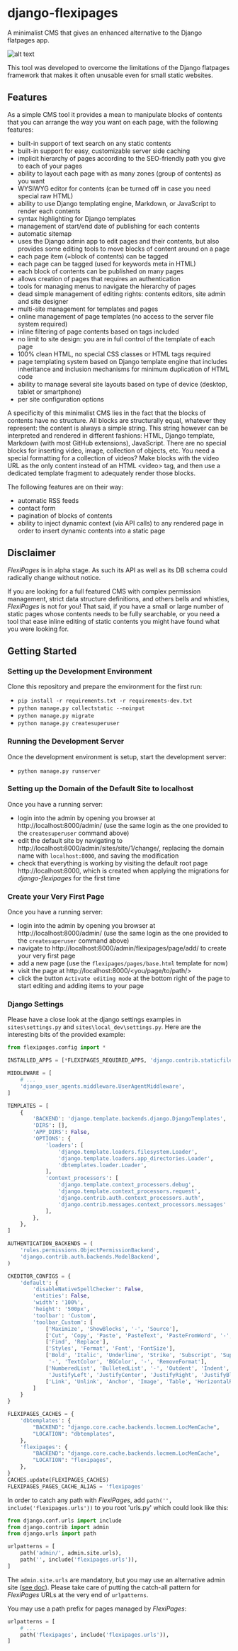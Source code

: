 # django-flexipages
A minimalist CMS that gives an enhanced alternative to the Django flatpages app.

![alt text](docs/assets/flexipages_inline_editing_mode.png "Inline editing mode for static page")

This tool was developed to overcome the limitations of the Django flatpages framework that makes it often unusable even for small static websites.


## Features

As a simple CMS tool it provides a mean to manipulate blocks of contents that you can arrange the way you want on each page, with the following features:
* built-in support of text search on any static contents
* built-in support for easy, customizable server side caching
* implicit hierarchy of pages according to the SEO-friendly path you give to each of your pages
* ability to layout each page with as many zones (group of contents) as you want
* WYSIWYG editor for contents (can be turned off in case you need special raw HTML)
* ability to use Django templating engine, Markdown, or JavaScript to render each contents
* syntax highlighting for Django templates
* management of start/end date of publishing for each contents
* automatic sitemap
* uses the Django admin app to edit pages and their contents, but also provides some editing tools to move blocks of content around on a page
* each page item (=block of contents) can be tagged
* each page can be tagged (used for keywords meta in HTML)
* each block of contents can be published on many pages
* allows creation of pages that requires an authentication
* tools for managing menus to navigate the hierarchy of pages
* dead simple management of editing rights: contents editors, site admin and site designer
* multi-site management for templates and pages
* online management of page templates (no access to the server file system required)
* inline filtering of page contents based on tags included
* no limit to site design: you are in full control of the template of each page
* 100% clean HTML, no special CSS classes or HTML tags required
* page templating system based on Django template engine that includes inheritance and inclusion mechanisms for minimum duplication of HTML code
* ability to manage several site layouts based on type of device (desktop, tablet or smartphone)
* per site configuration options 

A specificity of this minimalist CMS lies in the fact that the blocks of contents have no structure.
All blocks are structurally equal, whatever they represent: the content is always a simple string.
This string however can be interpreted and rendered in different fashions: HTML, Django template, Markdown (with most GitHub extensions), JavaScript.
There are no special blocks for inserting video, image, collection of objects, etc.
You need a special formatting for a collection of videos? Make blocks with the video URL as the only content instead of an HTML &lt;video&gt; tag, and then use a dedicated template fragment to adequately render those blocks.

The following features are on their way:
* automatic RSS feeds
* contact form
* pagination of blocks of contents
* ability to inject dynamic context (via API calls) to any rendered page in order to insert dynamic contents into a static page


## Disclaimer

*FlexiPages* is in alpha stage. As such its API as well as its DB schema could radically change without notice.
 
If you are looking for a full featured CMS with complex permission management, strict data structure definitions, and others bells and whistles, *FlexiPages* is not for you!
That said, if you have a small or large number of static pages whose contents needs to be fully searchable, or you need a tool that ease inline editing of static contents you might have found what you were looking for.


## Getting Started

### Setting up the Development Environment
Clone this repository and prepare the environment for the first run:
* `pip install -r requirements.txt -r requirements-dev.txt`
* `python manage.py collectstatic --noinput`
* `python manage.py migrate`
* `python manage.py createsuperuser`

### Running the Development Server
Once the development environment is setup, start the development server:
* `python manage.py runserver`

### Setting up the Domain of the Default Site to localhost
Once you have a running server:
* login into the admin by opening you browser at http://localhost:8000/admin/ (use the same login as the one provided to the `createsuperuser` command above)
* edit the default site by navigating to http://localhost:8000/admin/sites/site/1/change/, replacing the domain name with `localhost:8000`, and saving the modification 
* check that everything is working by visiting the default root page http://localhost:8000, which is created when applying the migrations for *django-flexipages* for the first time

### Create your Very First Page
Once you have a running server:
* login into the admin by opening you browser at http://localhost:8000/admin/ (use the same login as the one provided to the `createsuperuser` command above)
* navigate to http://localhost:8000/admin/flexipages/page/add/ to create your very first page
* add a new page (use the `flexipages/pages/base.html` template for now)
* visit the page at http://localhost:8000/<you/page/to/path/>
* click the button `Activate editing mode` at the bottom right of the page to start editing and adding items to your page 

### Django Settings
Please have a close look at the django settings examples in `sites\settings.py` and `sites\local_dev\settings.py`. Here are the interesting bits of the provided example:
```python
from flexipages.config import *

INSTALLED_APPS = [*FLEXIPAGES_REQUIRED_APPS, 'django.contrib.staticfiles', 'flexipages.apps.FlexiPagesConfig' ]

MIDDLEWARE = [
    # ...
    'django_user_agents.middleware.UserAgentMiddleware',
]

TEMPLATES = [
    {
        'BACKEND': 'django.template.backends.django.DjangoTemplates',
        'DIRS': [],
        'APP_DIRS': False,
        'OPTIONS': {
            'loaders': [
                'django.template.loaders.filesystem.Loader',
                'django.template.loaders.app_directories.Loader',
                'dbtemplates.loader.Loader',
            ],
            'context_processors': [
                'django.template.context_processors.debug',
                'django.template.context_processors.request',
                'django.contrib.auth.context_processors.auth',
                'django.contrib.messages.context_processors.messages'
            ],
        },
    },
]

AUTHENTICATION_BACKENDS = (
    'rules.permissions.ObjectPermissionBackend',
    'django.contrib.auth.backends.ModelBackend',
)

CKEDITOR_CONFIGS = {
    'default': {
        'disableNativeSpellChecker': False,
        'entities': False,
        'width': '100%',
        'height': '500px',
        'toolbar': 'Custom',
        'toolbar_Custom': [
            ['Maximize', 'ShowBlocks', '-', 'Source'],
            ['Cut', 'Copy', 'Paste', 'PasteText', 'PasteFromWord', '-', 'Undo', 'Redo'],
            ['Find', 'Replace'],
            ['Styles', 'Format', 'Font', 'FontSize'],
            ['Bold', 'Italic', 'Underline', 'Strike', 'Subscript', 'Superscript', '-', 'CopyFormatting',
             '-', 'TextColor', 'BGColor', '-', 'RemoveFormat'],
            ['NumberedList', 'BulletedList', '-', 'Outdent', 'Indent', '-', 'Blockquote', '-',
             'JustifyLeft', 'JustifyCenter', 'JustifyRight', 'JustifyBlock'],
            ['Link', 'Unlink', 'Anchor', 'Image', 'Table', 'HorizontalRule', 'Smiley', 'SpecialChar'],
        ]
    }
}

FLEXIPAGES_CACHES = {
    'dbtemplates': {
        "BACKEND": "django.core.cache.backends.locmem.LocMemCache",
        "LOCATION": "dbtemplates",
    },
    'flexipages': {
        "BACKEND": "django.core.cache.backends.locmem.LocMemCache",
        "LOCATION": "flexipages",
    },
}
CACHES.update(FLEXIPAGES_CACHES)
FLEXIPAGES_PAGES_CACHE_ALIAS = 'flexipages'
```

In order to catch any path with *FlexiPages*, add `path('', include('flexipages.urls'))` to you root 'urls.py' which could look like this:
```python
from django.conf.urls import include
from django.contrib import admin
from django.urls import path

urlpatterns = [
    path('admin/', admin.site.urls),
    path('', include('flexipages.urls')),
]
```

The `admin.site.urls` are mandatory, but you may use an alternative admin site ([see doc](https://docs.djangoproject.com/en/2.2/ref/contrib/admin/#multiple-admin-sites-in-the-same-urlconf)). Please take care of putting the catch-all pattern for *FlexiPages* URLs at the very end of `urlpatterns`.

You may use a path prefix for pages managed by *FlexiPages*:
```python
urlpatterns = [
    # ...
    path('flexipages', include('flexipages.urls')),
]
```